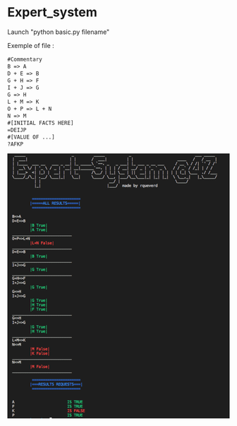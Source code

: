 # Expert_system
Launch "python basic.py filename"

Exemple of file :

```shell
#Commentary
B => A 
D + E => B 
G + H => F 
I + J => G 
G => H 
L + M => K 
O + P => L + N 
N => M 
#[INITIAL FACTS HERE] 
=DEIJP
#[VALUE OF ...] 
?AFKP
```

![alt text](https://raw.githubusercontent.com/Aornn/Expert_system/master/Screen_shot.png)
 
